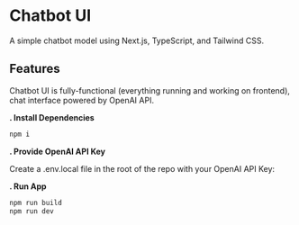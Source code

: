 # Chatbot UI

A simple chatbot model using Next.js, TypeScript, and Tailwind CSS.


## Features

Chatbot UI is fully-functional (everything running and working on frontend), chat interface powered by OpenAI API.


**. Install Dependencies**

```bash
npm i
```

**. Provide OpenAI API Key**

Create a .env.local file in the root of the repo with your OpenAI API Key:


**. Run App**

```bash
npm run build
npm run dev
```

